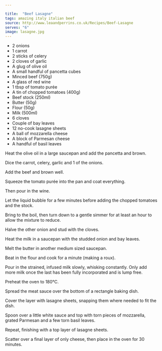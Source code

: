 ```yaml
---

title:  "Beef Lasagne"
tags: amazing italy italian beef
source: http://www.leaandperrins.co.uk/Recipes/Beef-Lasagne
serves: "6"
image: lasagne.jpg
---
```

* 2 onions
* 1 carrot
* 2 sticks of celery
* 2 cloves of garlic
* A glug of olive oil
* A small handful of pancetta cubes
* Minced beef (750g)
* A glass of red wine
* 1 tbsp of tomato purée
* A tin of chopped tomatoes (400g)
* Beef stock (250ml)
* Butter (50g)
* Flour (50g)
* Milk (500ml)
* 6 cloves
* Couple of bay leaves
* 12 no-cook lasagne sheets
* A ball of mozzarella cheese
* A block of Parmesan cheese
* A handful of basil leaves

Heat the olive oil in a large saucepan and add the pancetta and brown.

Dice the carrot, celery, garlic and 1 of the onions.

Add the beef and brown well.

Squeeze the tomato purée into the pan and coat everything.

Then pour in the wine.

Let the liquid bubble for a few minutes before adding the chopped tomatoes and the stock.

Bring to the boil, then turn down to a gentle simmer for at least an hour to allow the mixture to reduce.

Halve the other onion and stud with the cloves.

Heat the milk in a saucepan with the studded onion and bay leaves.

Melt the butter in another medium sized saucepan.

Beat in the flour and cook for a minute (making a roux).

Pour in the strained, infused milk slowly, whisking constantly. Only add more milk once the last has been fully incorporated and is lump free.

Preheat the oven to 180°C.

Spread the meat sauce over the bottom of a rectangle baking dish.

Cover the layer with lasagne sheets, snapping them where needed to fit the dish.

Spoon over a little white sauce and top with torn pieces of mozzarella, grated Parmesan and a few torn basil leaves.

Repeat, finishing with a top layer of lasagne sheets.

Scatter over a final layer of only cheese, then place in the oven for 30 minutes.

